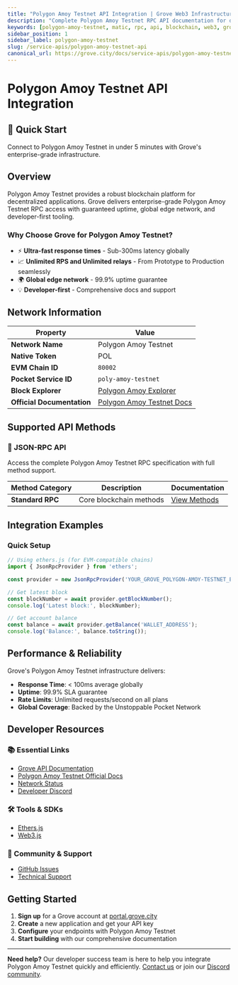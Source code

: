 ```yaml
---
title: "Polygon Amoy Testnet API Integration | Grove Web3 Infrastructure"
description: "Complete Polygon Amoy Testnet RPC API documentation for developers. Fast, reliable Polygon Amoy Testnet blockchain access with Grove's enterprise infrastructure. Get started in minutes."
keywords: [polygon-amoy-testnet, matic, rpc, api, blockchain, web3, grove, infrastructure, developers, integration]
sidebar_position: 1
sidebar_label: polygon-amoy-testnet
slug: /service-apis/polygon-amoy-testnet-api
canonical_url: https://grove.city/docs/service-apis/polygon-amoy-testnet-api
---
```


# Polygon Amoy Testnet API Integration

<div style={{background: "linear-gradient(135deg, #8247e5 0%, #b794f6 100%)", color: "white", padding: "1.5rem", borderRadius: "8px", margin: "1rem 0"}}>
  <h2 style={{color: "white", marginTop: 0}}>🚀 Quick Start</h2>
  <p style={{marginBottom: 0, fontSize: "1.1rem"}}>Connect to Polygon Amoy Testnet in under 5 minutes with Grove's enterprise-grade infrastructure.</p>
</div>

## Overview

Polygon Amoy Testnet provides a robust blockchain platform for decentralized applications. Grove delivers enterprise-grade Polygon Amoy Testnet RPC access with guaranteed uptime, global edge network, and developer-first tooling.

### Why Choose Grove for Polygon Amoy Testnet?

- ⚡ **Ultra-fast response times** - Sub-300ms latency globally
- 📈 **Unlimited RPS and Unlimited relays** - From Prototype to Production seamlessly
- 🌍 **Global edge network** - 99.9% uptime guarantee
- 💡 **Developer-first** - Comprehensive docs and support

## Network Information

| Property | Value |
|----------|-------|
| **Network Name** | Polygon Amoy Testnet |
| **Native Token** | POL |
| **EVM Chain ID** | `80002` |
| **Pocket Service ID** | `poly-amoy-testnet` |
| **Block Explorer** | [Polygon Amoy Explorer](https://amoy.polygonscan.com/) |
| **Official Documentation** | [Polygon Amoy Testnet Docs](https://docs.polygon.technology/) |

## Supported API Methods

### 🔌 JSON-RPC API
Access the complete Polygon Amoy Testnet RPC specification with full method support.

| Method Category | Description | Documentation |
|-----------------|-------------|---------------|
| **Standard RPC** | Core blockchain methods | [View Methods](../grove-api/api-definition/definition#json-rpc-supported-methods) |

## Integration Examples

### Quick Setup

```javascript
// Using ethers.js (for EVM-compatible chains)
import { JsonRpcProvider } from 'ethers';

const provider = new JsonRpcProvider('YOUR_GROVE_POLYGON-AMOY-TESTNET_ENDPOINT');

// Get latest block
const blockNumber = await provider.getBlockNumber();
console.log('Latest block:', blockNumber);

// Get account balance
const balance = await provider.getBalance('WALLET_ADDRESS');
console.log('Balance:', balance.toString());
```

## Performance & Reliability

Grove's Polygon Amoy Testnet infrastructure delivers:

- **Response Time**: < 100ms average globally
- **Uptime**: 99.9% SLA guarantee  
- **Rate Limits**: Unlimited requests/second on all plans
- **Global Coverage**: Backed by the Unstoppable Pocket Network

## Developer Resources

### 📚 Essential Links
- [Grove API Documentation](../grove-api/overview/grove-api)
- [Polygon Amoy Testnet Official Docs](https://docs.polygon.technology/)
- [Network Status](https://status.grove.city)
- [Developer Discord](https://discord.gg/build-with-grove)

### 🛠️ Tools & SDKs
- [Ethers.js](https://docs.ethers.io/)
- [Web3.js](https://web3js.readthedocs.io/)

### 💬 Community & Support
- [GitHub Issues](https://github.com/buildwithgrove/path)  
- [Technical Support](https://discord.com/channels/824324475256438814/1150805396085293106)

## Getting Started

1. **Sign up** for a Grove account at [portal.grove.city](https://portal.grove.city)
2. **Create** a new application and get your API key
3. **Configure** your endpoints with Polygon Amoy Testnet
4. **Start building** with our comprehensive documentation

---

<div style={{background: "#f8f9fa", padding: "1rem", borderLeft: "4px solid #007bff", margin: "1rem 0"}}>
  <strong>Need help?</strong> Our developer success team is here to help you integrate Polygon Amoy Testnet quickly and efficiently. <a href="mailto:portal@grove.city">Contact us</a> or join our <a href="https://discord.gg/build-with-grove">Discord community</a>.
</div>
